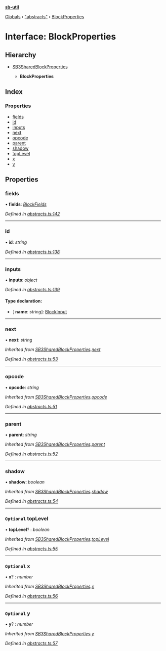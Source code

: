 **[sb-util](../README.md)**

[Globals](../globals.md) › ["abstracts"](../modules/_abstracts_.md) › [BlockProperties](_abstracts_.blockproperties.md)

# Interface: BlockProperties

## Hierarchy

* [SB3SharedBlockProperties](_abstracts_.sb3sharedblockproperties.md)

  * **BlockProperties**

## Index

### Properties

* [fields](_abstracts_.blockproperties.md#fields)
* [id](_abstracts_.blockproperties.md#id)
* [inputs](_abstracts_.blockproperties.md#inputs)
* [next](_abstracts_.blockproperties.md#next)
* [opcode](_abstracts_.blockproperties.md#opcode)
* [parent](_abstracts_.blockproperties.md#parent)
* [shadow](_abstracts_.blockproperties.md#shadow)
* [topLevel](_abstracts_.blockproperties.md#optional-toplevel)
* [x](_abstracts_.blockproperties.md#optional-x)
* [y](_abstracts_.blockproperties.md#optional-y)

## Properties

###  fields

• **fields**: *[BlockFields](_abstracts_.blockfields.md)*

*Defined in [abstracts.ts:142](https://github.com/bocoup/sb-util/blob/565edc9/src/abstracts.ts#L142)*

___

###  id

• **id**: *string*

*Defined in [abstracts.ts:138](https://github.com/bocoup/sb-util/blob/565edc9/src/abstracts.ts#L138)*

___

###  inputs

• **inputs**: *object*

*Defined in [abstracts.ts:139](https://github.com/bocoup/sb-util/blob/565edc9/src/abstracts.ts#L139)*

#### Type declaration:

* \[ **name**: *string*\]: [BlockInput](_abstracts_.blockinput.md)

___

###  next

• **next**: *string*

*Inherited from [SB3SharedBlockProperties](_abstracts_.sb3sharedblockproperties.md).[next](_abstracts_.sb3sharedblockproperties.md#next)*

*Defined in [abstracts.ts:53](https://github.com/bocoup/sb-util/blob/565edc9/src/abstracts.ts#L53)*

___

###  opcode

• **opcode**: *string*

*Inherited from [SB3SharedBlockProperties](_abstracts_.sb3sharedblockproperties.md).[opcode](_abstracts_.sb3sharedblockproperties.md#opcode)*

*Defined in [abstracts.ts:51](https://github.com/bocoup/sb-util/blob/565edc9/src/abstracts.ts#L51)*

___

###  parent

• **parent**: *string*

*Inherited from [SB3SharedBlockProperties](_abstracts_.sb3sharedblockproperties.md).[parent](_abstracts_.sb3sharedblockproperties.md#parent)*

*Defined in [abstracts.ts:52](https://github.com/bocoup/sb-util/blob/565edc9/src/abstracts.ts#L52)*

___

###  shadow

• **shadow**: *boolean*

*Inherited from [SB3SharedBlockProperties](_abstracts_.sb3sharedblockproperties.md).[shadow](_abstracts_.sb3sharedblockproperties.md#shadow)*

*Defined in [abstracts.ts:54](https://github.com/bocoup/sb-util/blob/565edc9/src/abstracts.ts#L54)*

___

### `Optional` topLevel

• **topLevel**? : *boolean*

*Inherited from [SB3SharedBlockProperties](_abstracts_.sb3sharedblockproperties.md).[topLevel](_abstracts_.sb3sharedblockproperties.md#optional-toplevel)*

*Defined in [abstracts.ts:55](https://github.com/bocoup/sb-util/blob/565edc9/src/abstracts.ts#L55)*

___

### `Optional` x

• **x**? : *number*

*Inherited from [SB3SharedBlockProperties](_abstracts_.sb3sharedblockproperties.md).[x](_abstracts_.sb3sharedblockproperties.md#optional-x)*

*Defined in [abstracts.ts:56](https://github.com/bocoup/sb-util/blob/565edc9/src/abstracts.ts#L56)*

___

### `Optional` y

• **y**? : *number*

*Inherited from [SB3SharedBlockProperties](_abstracts_.sb3sharedblockproperties.md).[y](_abstracts_.sb3sharedblockproperties.md#optional-y)*

*Defined in [abstracts.ts:57](https://github.com/bocoup/sb-util/blob/565edc9/src/abstracts.ts#L57)*